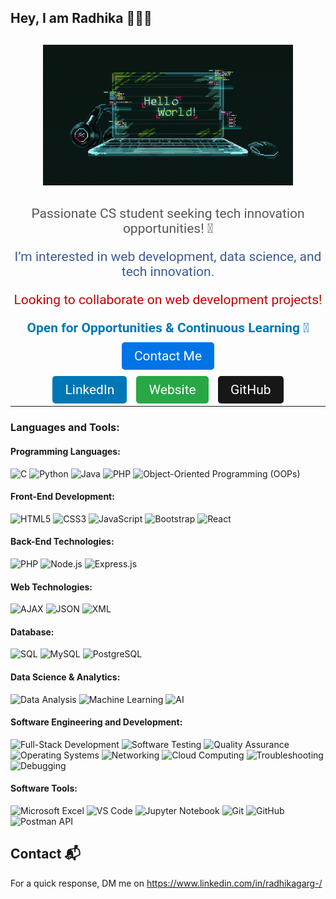 ## Hey, I am Radhika 🙋🏽‍♂️


<div style="text-align: center; margin: 30px;">
  <img src="assets/vid.gif" alt="Video Description" width="400">
</div>


<div style="text-align: center; font-size: 1.5em; font-family: 'Roboto', sans-serif; margin-top: 20px;">
  <p style="color: #555;">Passionate CS student seeking tech innovation opportunities! 🚀</p>
  <p style="color: #3b5998;">I’m interested in web development, data science, and tech innovation.</p>
  <p style="color: #c70000;">Looking to collaborate on web development projects!</p>
  <p style="color: #0077b5; font-weight: bold;">Open for Opportunities & Continuous Learning 🚀</p>

  <p><a href="mailto:radhikagarg104@gmail.com" style="color: #fff; background-color: #0073e6; padding: 10px 20px; border-radius: 5px; text-decoration: none;">Contact Me</a></p>

  <div style="margin-top: 30px;">
    <a href="https://www.linkedin.com/in/radhikagarg-" target="_blank" style="color: white; background-color: #0077b5; padding: 10px 20px; text-decoration: none; border-radius: 5px; margin: 5px;">LinkedIn</a>
    <a href="https://www.yourwebsite.com" target="_blank" style="color: white; background-color: #28a745; padding: 10px 20px; text-decoration: none; border-radius: 5px; margin: 5px;">Website</a>
    <a href="https://github.com/radhikagarg" target="_blank" style="color: white; background-color: #181717; padding: 10px 20px; text-decoration: none; border-radius: 5px; margin: 5px;">GitHub</a>
  </div>
  
</div>

---


### Languages and Tools:

#### Programming Languages:
![C](https://img.shields.io/badge/-C-A8B9CC?style=flat&logo=c&logoColor=white) ![Python](https://img.shields.io/badge/-Python-3776AB?style=flat&logo=python&logoColor=white) ![Java](https://img.shields.io/badge/-Java-007396?style=flat&logo=java&logoColor=white) ![PHP](https://img.shields.io/badge/-PHP-777BB4?style=flat&logo=php&logoColor=white) ![Object-Oriented Programming (OOPs)](https://img.shields.io/badge/-OOP-007396?style=flat&logo=java&logoColor=white)

#### Front-End Development:
![HTML5](https://img.shields.io/badge/-HTML5-E34F26?style=flat&logo=html5&logoColor=white) ![CSS3](https://img.shields.io/badge/-CSS3-1572B6?style=flat&logo=css3&logoColor=white) ![JavaScript](https://img.shields.io/badge/-JavaScript-F7DF1E?style=flat&logo=javascript&logoColor=black) ![Bootstrap](https://img.shields.io/badge/-Bootstrap-563D7C?style=flat&logo=bootstrap&logoColor=white) ![React](https://img.shields.io/badge/-React-61DAFB?style=flat&logo=react&logoColor=black)

#### Back-End Technologies:
![PHP](https://img.shields.io/badge/-PHP-777BB4?style=flat&logo=php&logoColor=white) ![Node.js](https://img.shields.io/badge/-Node.js-339933?style=flat&logo=node.js&logoColor=white) ![Express.js](https://img.shields.io/badge/-Express.js-000000?style=flat&logo=express&logoColor=white)

#### Web Technologies:
![AJAX](https://img.shields.io/badge/-AJAX-0078D4?style=flat&logo=ajax&logoColor=white) ![JSON](https://img.shields.io/badge/-JSON-000000?style=flat&logo=json&logoColor=white) ![XML](https://img.shields.io/badge/-XML-FF5722?style=flat&logo=xml&logoColor=white)

#### Database:
![SQL](https://img.shields.io/badge/-SQL-003B57?style=flat&logo=sqlite&logoColor=white) ![MySQL](https://img.shields.io/badge/-MySQL-4479A1?style=flat&logo=mysql&logoColor=white) ![PostgreSQL](https://img.shields.io/badge/-PostgreSQL-4169E1?style=flat&logo=postgresql&logoColor=white)

#### Data Science & Analytics:
![Data Analysis](https://img.shields.io/badge/-Data%20Analysis-00BFFF?style=flat&logo=python&logoColor=white) ![Machine Learning](https://img.shields.io/badge/-Machine%20Learning-F7DF1E?style=flat&logo=machine-learning&logoColor=black) ![AI](https://img.shields.io/badge/-AI-00CFFF?style=flat&logo=artificial-intelligence&logoColor=white) 

#### Software Engineering and Development:
![Full-Stack Development](https://img.shields.io/badge/-Full%20Stack%20Development-4CAF50?style=flat&logo=github&logoColor=white) ![Software Testing](https://img.shields.io/badge/-Software%20Testing-0A66C2?style=flat&logo=selenium&logoColor=white) ![Quality Assurance](https://img.shields.io/badge/-Quality%20Assurance-FF4F00?style=flat&logo=selenium&logoColor=white) ![Operating Systems](https://img.shields.io/badge/-Operating%20Systems-0078D4?style=flat&logo=windows&logoColor=white) ![Networking](https://img.shields.io/badge/-Networking-00B8D4?style=flat&logo=internet-explorer&logoColor=white) ![Cloud Computing](https://img.shields.io/badge/-Cloud%20Computing-008CFF?style=flat&logo=cloud&logoColor=white) ![Troubleshooting](https://img.shields.io/badge/-Troubleshooting-0078D4?style=flat&logo=windows&logoColor=white) ![Debugging](https://img.shields.io/badge/-Debugging-FF5722?style=flat&logo=bug&logoColor=white)

#### Software Tools:
![Microsoft Excel](https://img.shields.io/badge/-Microsoft%20Excel-217346?style=flat&logo=microsoft-excel&logoColor=white) ![VS Code](https://img.shields.io/badge/-VS%20Code-007ACC?style=flat&logo=visual-studio-code&logoColor=white) ![Jupyter Notebook](https://img.shields.io/badge/-Jupyter%20Notebook-F37626?style=flat&logo=jupyter&logoColor=white) ![Git](https://img.shields.io/badge/-Git-F05032?style=flat&logo=git&logoColor=white) ![GitHub](https://img.shields.io/badge/-GitHub-181717?style=flat&logo=github&logoColor=white) ![Postman API](https://img.shields.io/badge/-Postman%20API-FF6C37?style=flat&logo=postman&logoColor=white)

## Contact 📬

For a quick response, DM me on https://www.linkedin.com/in/radhikagarg-/
